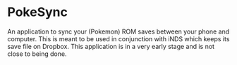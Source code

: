 # PokeSync
An application to sync your (Pokemon) ROM saves between your phone and computer. This is meant to be used in conjunction with iNDS which keeps its save file on Dropbox. This application is in a very early stage and is not close to being done.
